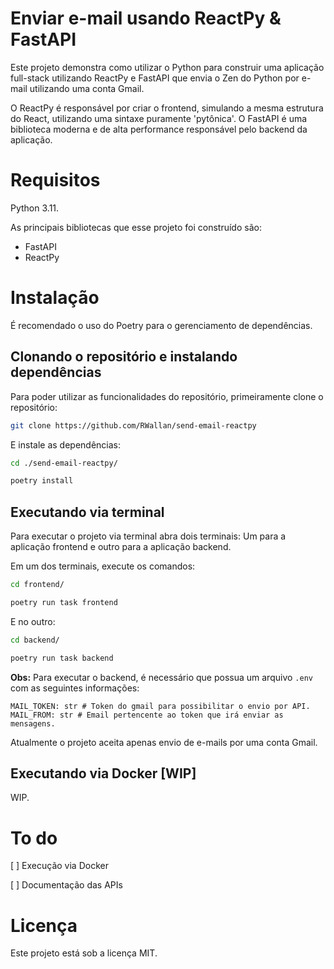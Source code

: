 # Enviar e-mail usando ReactPy & FastAPI

Este projeto demonstra como utilizar o Python para construir uma aplicação full-stack utilizando ReactPy e FastAPI que envia o Zen do Python por e-mail utilizando uma conta Gmail.

O ReactPy é responsável por criar o frontend, simulando a mesma estrutura do React, utilizando uma sintaxe puramente 'pytônica'. O FastAPI é uma biblioteca moderna e de alta performance responsável pelo backend da aplicação.

# Requisitos

Python 3.11.

As principais bibliotecas que esse projeto foi construído são:

* FastAPI
* ReactPy

# Instalação

É recomendado o uso do Poetry para o gerenciamento de dependências.

## Clonando o repositório e instalando dependências

Para poder utilizar as funcionalidades do repositório, primeiramente clone o repositório:

```bash
git clone https://github.com/RWallan/send-email-reactpy
```

E instale as dependências:

```bash
cd ./send-email-reactpy/
```

```bash
poetry install
```

## Executando via terminal

Para executar o projeto via terminal abra dois terminais: Um para a aplicação frontend e outro para a aplicação backend.

Em um dos terminais, execute os comandos:

```bash
cd frontend/
```

```bash
poetry run task frontend
```

E no outro:

```bash
cd backend/
```

```bash
poetry run task backend
```

**Obs:** Para executar o backend, é necessário que possua um arquivo `.env` com as seguintes informações:

    MAIL_TOKEN: str # Token do gmail para possibilitar o envio por API.
    MAIL_FROM: str # Email pertencente ao token que irá enviar as mensagens.

Atualmente o projeto aceita apenas envio de e-mails por uma conta Gmail.

## Executando via Docker [WIP]

WIP.

# To do

[ ] Execução via Docker

[ ] Documentação das APIs

# Licença

Este projeto está sob a licença MIT.